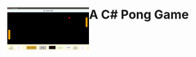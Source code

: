 # <img src="https://raw.githubusercontent.com/Razat94/Pong-Game/master/Pong.png" align="left" height="100"/> A C# Pong Game
